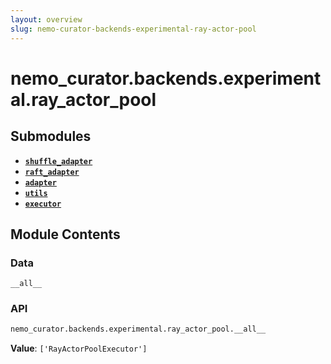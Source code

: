 ```yaml
---
layout: overview
slug: nemo-curator-backends-experimental-ray-actor-pool
---
```


# nemo_curator.backends.experimental.ray_actor_pool



## Submodules

- **[`shuffle_adapter`](nemo-curator-backends-experimental-ray-actor-pool-shuffle-adapter)**
- **[`raft_adapter`](nemo-curator-backends-experimental-ray-actor-pool-raft-adapter)**
- **[`adapter`](nemo-curator-backends-experimental-ray-actor-pool-adapter)**
- **[`utils`](nemo-curator-backends-experimental-ray-actor-pool-utils)**
- **[`executor`](nemo-curator-backends-experimental-ray-actor-pool-executor)**

## Module Contents

### Data

`__all__`

### API

```python
nemo_curator.backends.experimental.ray_actor_pool.__all__
```

**Value**: `['RayActorPoolExecutor']`

